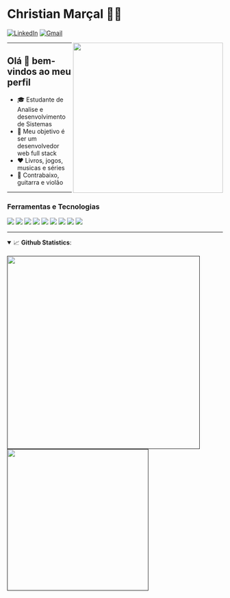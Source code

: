 # Christian Marçal 👨‍💻

[![LinkedIn](https://img.shields.io/badge/LinkedIn-0077B5?style=for-the-badge&logo=linkedin&logoColor=white)](https://www.linkedin.com/in/christiansousaa/) [![Gmail](https://img.shields.io/badge/Gmail-D14836?style=for-the-badge&logo=gmail&logoColor=white)](mailto:christian.msousaa@gmail.com?subject=Subject&amp;body=Message)

<img align="right" src="https://i.imgur.com/x1mhNZ8.gif" width="350px;"/>

----

<h2> Olá 👋 bem-vindos ao meu perfil </h2>

- 🎓 Estudante de Analise e desenvolvimento de Sistemas
- 🎯 Meu objetivo é ser um desenvolvedor web full stack
- ❤️ Livros, jogos, musicas e séries
- 🎸 Contrabaixo, guitarra e violão

----
### Ferramentas e Tecnologias

<p float="left">

  <img src="https://img.shields.io/badge/React-20232A?style=for-the-badge&logo=react&logoColor=61DAFB" />
  
  <img src="https://img.shields.io/badge/Node.js-43853D?style=for-the-badge&logo=node.js&logoColor=white" />
  
  <img src="https://img.shields.io/badge/Express.js-404D59?style=for-the-badge" />
  
  <img src="https://img.shields.io/badge/JavaScript-323330?style=for-the-badge&logo=javascript&logoColor=F7DF1E" />
  
  <img src="https://img.shields.io/badge/JavaScript-323330?style=for-the-badge&logo=javascript&logoColor=F7DF1E" />
  
  <img src="https://img.shields.io/badge/MongoDB-4EA94B?style=for-the-badge&logo=mongodb&logoColor=white" />
  
  <img src="https://img.shields.io/badge/-Insomnia-5849BE?style=flat-square&logo=Insomnia&link=https://insomnia.rest/download/"/>

  <img src="https://img.shields.io/badge/-MySQL-0078D6?style=flat-square&logo=MySQL&logoColor=white&link=https://www.mysql.com/"/>

  <img src="https://img.shields.io/badge/-Python-2E2EFE?style=flat-square&logo=Python&logoColor=white&link=https://www.python.org/" />
  
</p>

----

<details open>
  <summary>📈 <b>Github Statistics</b>:</summary>
  
  <br>
        
  <div align="left"> 
     <a href="">
      <img width="450px" align="left" src="https://github-readme-stats.vercel.app/api?username=Christianmsousa&show_icons=true&include_all_commits=true&count_private=true&&hide=issues&theme=tokyonight"/>
    </a>
    <a href="">
      <img width="330px" align="left" src="https://github-readme-stats.vercel.app/api/top-langs/?username=Christianmsousa&layout=compact&theme=tokyonight">
    </a>  
</div
<br/>
</details>
